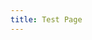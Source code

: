 ```yaml
---
title: Test Page
---
```

<script>
const address = await window.mpurse.getAddress();
footerspan.insertAdjacentHTML('beforeend', address)
</script>